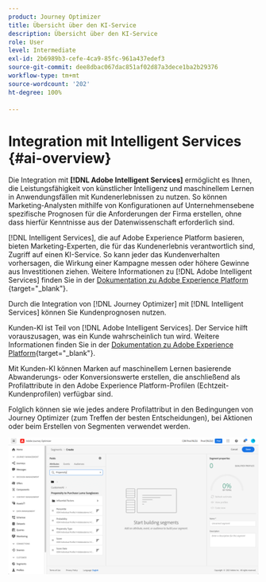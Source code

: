 ```yaml
---
product: Journey Optimizer
title: Übersicht über den KI-Service
description: Übersicht über den KI-Service
role: User
level: Intermediate
exl-id: 2b6989b3-cefe-4ca9-85fc-961a437edef3
source-git-commit: dee8dbac067dac851af02d87a3dece1ba2b29376
workflow-type: tm+mt
source-wordcount: '202'
ht-degree: 100%

---
```


# Integration mit Intelligent Services {#ai-overview}

Die Integration mit **[!DNL Adobe Intelligent Services]** ermöglicht es Ihnen, die Leistungsfähigkeit von künstlicher Intelligenz und maschinellem Lernen in Anwendungsfällen mit Kundenerlebnissen zu nutzen. So können Marketing-Analysten mithilfe von Konfigurationen auf Unternehmensebene spezifische Prognosen für die Anforderungen der Firma erstellen, ohne dass hierfür Kenntnisse aus der Datenwissenschaft erforderlich sind.

[!DNL Intelligent Services], die auf Adobe Experience Platform basieren, bieten Marketing-Experten, die für das Kundenerlebnis verantwortlich sind, Zugriff auf einen KI-Service. So kann jeder das Kundenverhalten vorhersagen, die Wirkung einer Kampagne messen oder höhere Gewinne aus Investitionen ziehen. Weitere Informationen zu [!DNL Adobe Intelligent Services] finden Sie in der [Dokumentation zu Adobe Experience Platform ](https://experienceleague.adobe.com/docs/experience-platform/intelligent-services/home.html?lang=de){target=&quot;_blank&quot;}.

Durch die Integration von [!DNL Journey Optimizer] mit [!DNL Intelligent Services] können Sie Kundenprognosen nutzen.

Kunden-KI ist Teil von [!DNL Adobe Intelligent Services]. Der Service hilft vorauszusagen, was ein Kunde wahrscheinlich tun wird. Weitere Informationen finden Sie in der [Dokumentation zu Adobe Experience Platform](https://experienceleague.adobe.com/docs/experience-platform/intelligent-services/customer-ai/overview.html?lang=de){target=&quot;_blank&quot;}.

Mit Kunden-KI können Marken auf maschinellem Lernen basierende Abwanderungs- oder Konversionswerte erstellen, die anschließend als Profilattribute in den Adobe Experience Platform-Profilen (Echtzeit-Kundenprofilen) verfügbar sind.

Folglich können sie wie jedes andere Profilattribut in den Bedingungen von Journey Optimizer (zum Treffen der besten Entscheidungen), bei Aktionen oder beim Erstellen von Segmenten verwendet werden.

![](assets/customer-ai.png)


